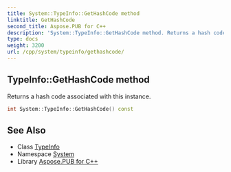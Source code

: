 ```yaml
---
title: System::TypeInfo::GetHashCode method
linktitle: GetHashCode
second_title: Aspose.PUB for C++
description: 'System::TypeInfo::GetHashCode method. Returns a hash code associated with this instance in C++.'
type: docs
weight: 3200
url: /cpp/system/typeinfo/gethashcode/
---
```

## TypeInfo::GetHashCode method


Returns a hash code associated with this instance.

```cpp
int System::TypeInfo::GetHashCode() const
```

## See Also

* Class [TypeInfo](../)
* Namespace [System](../../)
* Library [Aspose.PUB for C++](../../../)
